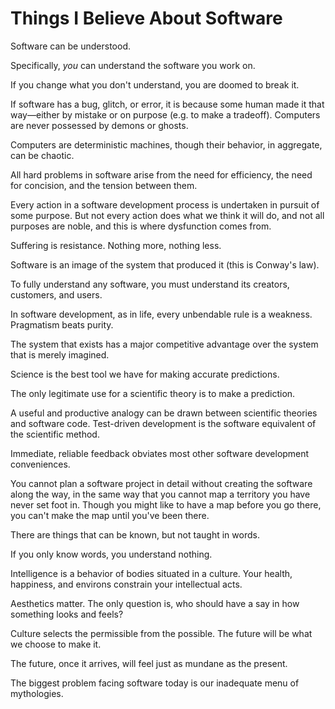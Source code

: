 # Things I Believe About Software

Software can be understood.

Specifically, _you_ can understand the software you work on.

If you change what you don't understand, you are doomed to break it.

If software has a bug, glitch, or error, it is because some human made it that way—either by mistake or on purpose (e.g. to make a tradeoff). Computers are never possessed by demons or ghosts.

Computers are deterministic machines, though their behavior, in aggregate, can be chaotic.

All hard problems in software arise from the need for efficiency, the need for concision, and the tension between them.

Every action in a software development process is undertaken in pursuit of some purpose. But not every action does what we think it will do, and not all purposes are noble, and this is where dysfunction comes from.

Suffering is resistance. Nothing more, nothing less.

Software is an image of the system that produced it (this is Conway's law).

To fully understand any software, you must understand its creators, customers, and users.

In software development, as in life, every unbendable rule is a weakness. Pragmatism beats purity.

The system that exists has a major competitive advantage over the system that is merely imagined.

Science is the best tool we have for making accurate predictions.

The only legitimate use for a scientific theory is to make a prediction.

A useful and productive analogy can be drawn between scientific theories and software code.
Test-driven development is the software equivalent of the scientific method.

Immediate, reliable feedback obviates most other software development conveniences.

You cannot plan a software project in detail without creating the software along the way,
in the same way that you cannot map a territory you have never set foot in. Though you might like to have
a map before you go there, you can't make the map until you've been there.

There are things that can be known, but not taught in words.

If you only know words, you understand nothing.

Intelligence is a behavior of bodies situated in a culture. Your health, happiness, and environs constrain your intellectual acts.

Aesthetics matter. The only question is, who should have a say in how something looks and feels?

Culture selects the permissible from the possible. The future will be what we choose to make it.

The future, once it arrives, will feel just as mundane as the present.

The biggest problem facing software today is our inadequate menu of mythologies.